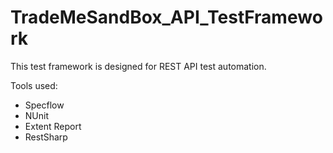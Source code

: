 # TradeMeSandBox_API_TestFramework

This test framework is designed for REST API test automation. 

Tools used:
- Specflow
- NUnit
- Extent Report
- RestSharp
